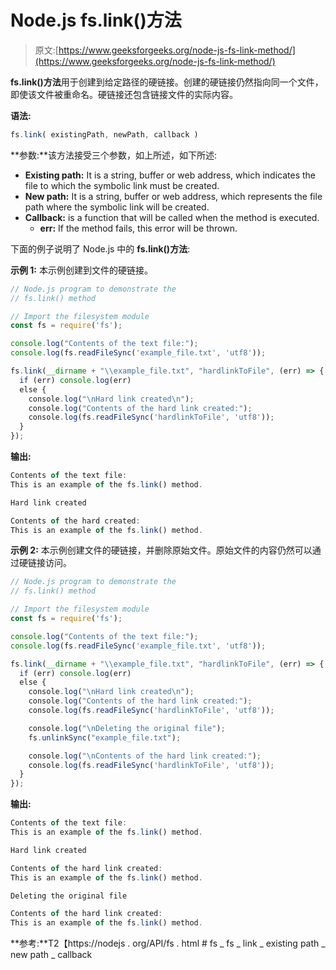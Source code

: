 # Node.js fs.link()方法

> 原文:[https://www.geeksforgeeks.org/node-js-fs-link-method/](https://www.geeksforgeeks.org/node-js-fs-link-method/)

**fs.link()方法**用于创建到给定路径的硬链接。创建的硬链接仍然指向同一个文件，即使该文件被重命名。硬链接还包含链接文件的实际内容。

**语法:**

```js
fs.link( existingPath, newPath, callback )
```

**参数:**该方法接受三个参数，如上所述，如下所述:

*   **Existing path:** It is a string, buffer or web address, which indicates the file to which the symbolic link must be created.
*   **New path:** It is a string, buffer or web address, which represents the file path where the symbolic link will be created.
*   **Callback:** is a function that will be called when the method is executed.
    *   **err:** If the method fails, this error will be thrown.

下面的例子说明了 Node.js 中的 **fs.link()方法**:

**示例 1:** 本示例创建到文件的硬链接。

```js
// Node.js program to demonstrate the
// fs.link() method

// Import the filesystem module
const fs = require('fs');

console.log("Contents of the text file:");
console.log(fs.readFileSync('example_file.txt', 'utf8'));

fs.link(__dirname + "\\example_file.txt", "hardlinkToFile", (err) => {
  if (err) console.log(err)
  else {
    console.log("\nHard link created\n");
    console.log("Contents of the hard link created:");
    console.log(fs.readFileSync('hardlinkToFile', 'utf8'));
  }
});
```

**输出:**

```js
Contents of the text file:
This is an example of the fs.link() method.

Hard link created

Contents of the hard created:
This is an example of the fs.link() method.

```

**示例 2:** 本示例创建文件的硬链接，并删除原始文件。原始文件的内容仍然可以通过硬链接访问。

```js
// Node.js program to demonstrate the
// fs.link() method

// Import the filesystem module
const fs = require('fs');

console.log("Contents of the text file:");
console.log(fs.readFileSync('example_file.txt', 'utf8'));

fs.link(__dirname + "\\example_file.txt", "hardlinkToFile", (err) => {
  if (err) console.log(err)
  else {
    console.log("\nHard link created\n");
    console.log("Contents of the hard link created:");
    console.log(fs.readFileSync('hardlinkToFile', 'utf8'));

    console.log("\nDeleting the original file");
    fs.unlinkSync("example_file.txt");

    console.log("\nContents of the hard link created:");
    console.log(fs.readFileSync('hardlinkToFile', 'utf8'));
  }
});
```

**输出:**

```js
Contents of the text file:
This is an example of the fs.link() method.

Hard link created

Contents of the hard link created:
This is an example of the fs.link() method.

Deleting the original file

Contents of the hard link created:
This is an example of the fs.link() method.

```

**参考:**T2【https://nodejs . org/API/fs . html # fs _ fs _ link _ existing path _ new path _ callback